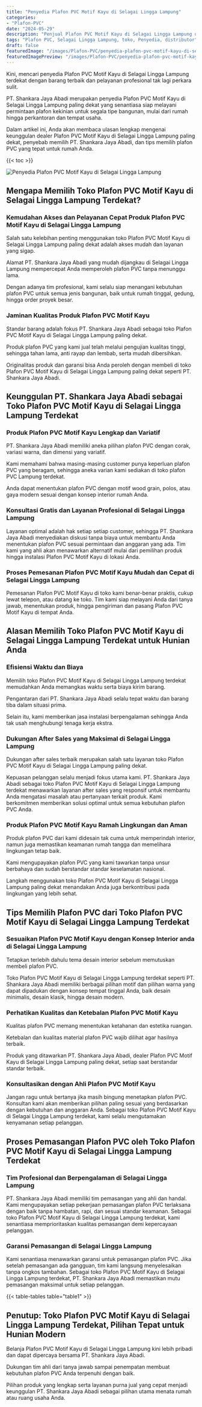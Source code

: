 ```yaml
---
title: "Penyedia Plafon PVC Motif Kayu di Selagai Lingga Lampung"
categories:
- "Plafon-PVC"
date: "2024-05-29"
description: "Penjual Plafon PVC Motif Kayu di Selagai Lingga Lampung untuk tempat tinggal, kantor, dan gerai. Material terbaik, beragam motif, warna menarik, beserta jasa penempatan dikerjakan oleh tenaga ahli ahli dan kepastian resmi!|Layanan penyediaan Plafon PVC Motif Kayu di Selagai Lingga Lampung bagi kebutuhan rumah, perkantoran, atau gerai, dengan material terbaik dan penempatan oleh teknisi berpengalaman serta jaminan resmi.|Solusi Plafon PVC Motif Kayu di Selagai Lingga Lampung yang andal bagi tempat tinggal, office, dan toko, dengan produk berkualitas dan instalasi dikerjakan oleh teknisi berpengalaman serta garansi resmi.|Penyediaan Plafon PVC Motif Kayu di Selagai Lingga Lampung bagi rumah, perkantoran, dan toko, beserta plafon terbaik dan pemasangan dikerjakan oleh tim profesional, dilengkapi beserta garansi resmi.}"
tags: "Plafon PVC, Selagai Lingga Lampung, toko, Penyedia, distributor"
draft: false
featuredImage: "/images/Plafon-PVC/penyedia-plafon-pvc-motif-kayu-di-selagai-lingga-lampung.png"
featuredImagePreview: "/images/Plafon-PVC/penyedia-plafon-pvc-motif-kayu-di-selagai-lingga-lampung.png"
---
```


Kini, mencari penyedia Plafon PVC Motif Kayu di Selagai Lingga Lampung terdekat dengan barang terbaik dan pelayanan profesional tak lagi perkara sulit.

PT. Shankara Jaya Abadi merupakan penyedia Plafon PVC Motif Kayu di Selagai Lingga Lampung paling dekat yang senantiasa siap melayani permintaan plafon kekinian untuk segala tipe bangunan, mulai dari rumah hingga perkantoran dan tempat usaha.

Dalam artikel ini, Anda akan membaca ulasan lengkap mengenai keunggulan dealer Plafon PVC Motif Kayu di Selagai Lingga Lampung paling dekat, penyebab memilih PT. Shankara Jaya Abadi, dan tips memilih plafon PVC yang tepat untuk rumah Anda.

{{< toc >}}

![Penyedia Plafon PVC Motif Kayu di Selagai Lingga Lampung](/images/Plafon-PVC/Penyedia-Plafon-PVC-Motif-Kayu-di-Selagai-Lingga-Lampung.png)

## Mengapa Memilih Toko Plafon PVC Motif Kayu di Selagai Lingga Lampung Terdekat?

### Kemudahan Akses dan Pelayanan Cepat Produk Plafon PVC Motif Kayu di Selagai Lingga Lampung

Salah satu kelebihan penting menggunakan toko Plafon PVC Motif Kayu di Selagai Lingga Lampung paling dekat adalah akses mudah dan layanan yang sigap.

Alamat PT. Shankara Jaya Abadi yang mudah dijangkau di Selagai Lingga Lampung mempercepat Anda memperoleh plafon PVC tanpa menunggu lama.

Dengan adanya tim profesional, kami selalu siap menangani kebutuhan plafon PVC untuk semua jenis bangunan, baik untuk rumah tinggal, gedung, hingga order proyek besar.

### Jaminan Kualitas Produk Plafon PVC Motif Kayu

Standar barang adalah fokus PT. Shankara Jaya Abadi sebagai toko Plafon PVC Motif Kayu di Selagai Lingga Lampung paling dekat.

Produk plafon PVC yang kami jual telah melalui pengujian kualitas tinggi, sehingga tahan lama, anti rayap dan lembab, serta mudah dibersihkan.

Originalitas produk dan garansi bisa Anda peroleh dengan membeli di toko Plafon PVC Motif Kayu di Selagai Lingga Lampung paling dekat seperti PT. Shankara Jaya Abadi.

## Keunggulan PT. Shankara Jaya Abadi sebagai Toko Plafon PVC Motif Kayu di Selagai Lingga Lampung Terdekat

### Produk Plafon PVC Motif Kayu Lengkap dan Variatif

PT. Shankara Jaya Abadi memiliki aneka pilihan plafon PVC dengan corak, variasi warna, dan dimensi yang variatif.

Kami memahami bahwa masing-masing customer punya keperluan plafon PVC yang beragam, sehingga aneka varian kami sediakan di toko plafon PVC Lampung terdekat.

Anda dapat menentukan plafon PVC dengan motif wood grain, polos, atau gaya modern sesuai dengan konsep interior rumah Anda.

### Konsultasi Gratis dan Layanan Profesional di Selagai Lingga Lampung

Layanan optimal adalah hak setiap setiap customer, sehingga PT. Shankara Jaya Abadi menyediakan diskusi tanpa biaya untuk membantu Anda menentukan plafon PVC sesuai permintaan dan anggaran yang ada. Tim kami yang ahli akan menawarkan alternatif mulai dari pemilihan produk hingga instalasi Plafon PVC Motif Kayu di lokasi Anda.

### Proses Pemesanan Plafon PVC Motif Kayu Mudah dan Cepat di Selagai Lingga Lampung

Pemesanan Plafon PVC Motif Kayu di toko kami benar-benar praktis, cukup lewat telepon, atau datang ke toko. Tim kami siap melayani Anda dari tanya jawab, menentukan produk, hingga pengiriman dan pasang Plafon PVC Motif Kayu di tempat Anda.

## Alasan Memilih Toko Plafon PVC Motif Kayu di Selagai Lingga Lampung Terdekat untuk Hunian Anda

### Efisiensi Waktu dan Biaya

Memilih toko Plafon PVC Motif Kayu di Selagai Lingga Lampung terdekat memudahkan Anda memangkas waktu serta biaya kirim barang.

Pengantaran dari PT. Shankara Jaya Abadi selalu tepat waktu dan barang tiba dalam situasi prima.

Selain itu, kami memberikan jasa instalasi berpengalaman sehingga Anda tak usah menghubungi tenaga kerja ekstra.

### Dukungan After Sales yang Maksimal di Selagai Lingga Lampung

Dukungan after sales terbaik merupakan salah satu layanan toko Plafon PVC Motif Kayu di Selagai Lingga Lampung paling dekat.

Kepuasan pelanggan selalu menjadi fokus utama kami. PT. Shankara Jaya Abadi sebagai toko Plafon PVC Motif Kayu di Selagai Lingga Lampung terdekat menawarkan layanan after sales yang responsif untuk membantu Anda mengatasi masalah atau pertanyaan terkait produk. Kami berkomitmen memberikan solusi optimal untuk semua kebutuhan plafon PVC Anda.

### Produk Plafon PVC Motif Kayu Ramah Lingkungan dan Aman

Produk plafon PVC dari kami didesain tak cuma untuk memperindah interior, namun juga memastikan keamanan rumah tangga dan memelihara lingkungan tetap baik.

Kami mengupayakan plafon PVC yang kami tawarkan tanpa unsur berbahaya dan sudah berstandar standar keselamatan nasional.

Langkah menggunakan toko Plafon PVC Motif Kayu di Selagai Lingga Lampung paling dekat menandakan Anda juga berkontribusi pada lingkungan yang lebih sehat.

## Tips Memilih Plafon PVC dari Toko Plafon PVC Motif Kayu di Selagai Lingga Lampung Terdekat

### Sesuaikan Plafon PVC Motif Kayu dengan Konsep Interior anda di Selagai Lingga Lampung

Tetapkan terlebih dahulu tema desain interior sebelum memutuskan membeli plafon PVC.

Toko Plafon PVC Motif Kayu di Selagai Lingga Lampung terdekat seperti PT. Shankara Jaya Abadi memiliki berbagai pilihan motif dan pilihan warna yang dapat dipadukan dengan konsep tempat tinggal Anda, baik desain minimalis, desain klasik, hingga desain modern.

### Perhatikan Kualitas dan Ketebalan Plafon PVC Motif Kayu

Kualitas plafon PVC memang menentukan ketahanan dan estetika ruangan.

Ketebalan dan kualitas material plafon PVC wajib dilihat agar hasilnya terbaik.

Produk yang ditawarkan PT. Shankara Jaya Abadi, dealer Plafon PVC Motif Kayu di Selagai Lingga Lampung paling dekat, setiap saat berstandar standar terbaik.

### Konsultasikan dengan Ahli Plafon PVC Motif Kayu

Jangan ragu untuk bertanya jika masih bingung menetapkan plafon PVC. Konsultan kami akan memberikan pilihan paling sesuai yang berdasarkan dengan kebutuhan dan anggaran Anda. Sebagai toko Plafon PVC Motif Kayu di Selagai Lingga Lampung terdekat, kami selalu mengutamakan kenyamanan setiap pelanggan.

## Proses Pemasangan Plafon PVC oleh Toko Plafon PVC Motif Kayu di Selagai Lingga Lampung Terdekat

### Tim Profesional dan Berpengalaman di Selagai Lingga Lampung

PT. Shankara Jaya Abadi memiliki tim pemasangan yang ahli dan handal. Kami mengupayakan setiap pekerjaan pemasangan plafon PVC terlaksana dengan baik tanpa hambatan, rapi, dan sesuai standar keamanan. Sebagai toko Plafon PVC Motif Kayu di Selagai Lingga Lampung terdekat, kami senantiasa memprioritaskan kualitas pemasangan demi kepercayaan pelanggan.

### Garansi Pemasangan di Selagai Lingga Lampung

Kami senantiasa menawarkan garansi untuk pemasangan plafon PVC. Jika setelah pemasangan ada gangguan, tim kami langsung menyelesaikan tanpa ongkos tambahan. Sebagai toko Plafon PVC Motif Kayu di Selagai Lingga Lampung terdekat, PT. Shankara Jaya Abadi memastikan mutu pemasangan maksimal untuk setiap pelanggan.

{{< table-tables table="table1" >}}

## Penutup: Toko Plafon PVC Motif Kayu di Selagai Lingga Lampung Terdekat, Pilihan Tepat untuk Hunian Modern

Belanja Plafon PVC Motif Kayu di Selagai Lingga Lampung kini lebih pribadi dan dapat dipercaya bersama PT. Shankara Jaya Abadi.

Dukungan tim ahli dari tanya jawab sampai penempatan membuat kebutuhan plafon PVC Anda terpenuhi dengan baik.

Pilihan produk yang lengkap serta layanan purna jual yang cepat menjadi keunggulan PT. Shankara Jaya Abadi sebagai pilihan utama menata rumah atau ruang usaha Anda.
